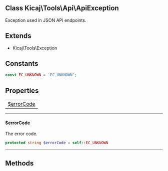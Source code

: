 ## Class Kicaj\Tools\Api\ApiException
Exception used in JSON API endpoints.

## Extends

- Kicaj\Tools\Exception

## Constants

```php
const EC_UNKNOWN = 'EC_UNKNOWN';
```

## Properties

|                            |
| -------------------------- |
|  [$errorCode](#errorcode)  |

-------

#### $errorCode
The error code.

```php
protected string $errorCode = self::EC_UNKNOWN
```

-------
## Methods
